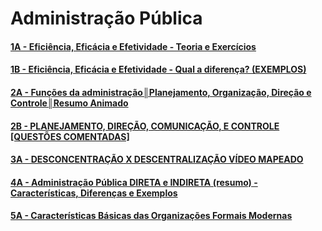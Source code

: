 # Administração Pública

#### [1A - Eficiência, Eficácia e Efetividade - Teoria e Exercícios](https://youtu.be/owAOwUOPn4U?si=Bj5smaS4zMY4iR0u)


#### [1B - Eficiência, Eficácia e Efetividade - Qual a diferença? (EXEMPLOS)](https://youtu.be/W55q-BOZolw?si=6gRVvHAC4T0Fk3fW)


#### [2A - Funções da administração║Planejamento, Organização, Direção e Controle║Resumo Animado](https://youtu.be/J9p1h3JqB5U?si=f9QwKlMr8OAR3X-L)


#### [2B - PLANEJAMENTO, DIREÇÃO, COMUNICAÇÃO, E CONTROLE [QUESTÕES COMENTADAS]](https://youtu.be/unySLyJYbsQ?si=zwbYDNd-Hy__E3CR)


#### [3A - DESCONCENTRAÇÃO X DESCENTRALIZAÇÃO VÍDEO MAPEADO](https://youtu.be/4yk42mjvzd8?si=ApQT5_d7cZvfCRO5)


#### [4A - Administração Pública DIRETA e INDIRETA (resumo) - Características, Diferenças e Exemplos](https://youtu.be/1jxlt12qK-k?si=eAtWayhhJh3Zp8-J)


#### [5A - Características Básicas das Organizações Formais Modernas](https://youtu.be/QHpS4vzK9_E?si=hknPPECQpPj2B9Sy)


